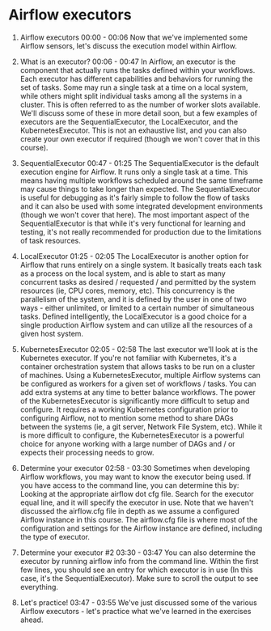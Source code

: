 # Airflow executors

1. Airflow executors
00:00 - 00:06
Now that we've implemented some Airflow sensors, let's discuss the execution model within Airflow.

2. What is an executor?
00:06 - 00:47
In Airflow, an executor is the component that actually runs the tasks defined within your workflows. Each executor has different capabilities and behaviors for running the set of tasks. Some may run a single task at a time on a local system, while others might split individual tasks among all the systems in a cluster. This is often referred to as the number of worker slots available. We'll discuss some of these in more detail soon, but a few examples of executors are the SequentialExecutor, the LocalExecutor, and the KubernetesExecutor. This is not an exhaustive list, and you can also create your own executor if required (though we won't cover that in this course).

3. SequentialExecutor
00:47 - 01:25
The SequentialExecutor is the default execution engine for Airflow. It runs only a single task at a time. This means having multiple workflows scheduled around the same timeframe may cause things to take longer than expected. The SequentialExecutor is useful for debugging as it's fairly simple to follow the flow of tasks and it can also be used with some integrated development environments (though we won't cover that here). The most important aspect of the SequentialExecutor is that while it's very functional for learning and testing, it's not really recommended for production due to the limitations of task resources.

4. LocalExecutor
01:25 - 02:05
The LocalExecutor is another option for Airflow that runs entirely on a single system. It basically treats each task as a process on the local system, and is able to start as many concurrent tasks as desired / requested / and permitted by the system resources (ie, CPU cores, memory, etc). This concurrency is the parallelism of the system, and it is defined by the user in one of two ways - either unlimited, or limited to a certain number of simultaneous tasks. Defined intelligently, the LocalExecutor is a good choice for a single production Airflow system and can utilize all the resources of a given host system.

5. KubernetesExecutor
02:05 - 02:58
The last executor we'll look at is the Kubernetes executor. If you're not familiar with Kubernetes, it's a container orchestration system that allows tasks to be run on a cluster of machines. Using a KubernetesExecutor, multiple Airflow systems can be configured as workers for a given set of workflows / tasks. You can add extra systems at any time to better balance workflows. The power of the KubernetesExecutor is significantly more difficult to setup and configure. It requires a working Kubernetes configuration prior to configuring Airflow, not to mention some method to share DAGs between the systems (ie, a git server, Network File System, etc). While it is more difficult to configure, the KubernetesExecutor is a powerful choice for anyone working with a large number of DAGs and / or expects their processing needs to grow.

6. Determine your executor
02:58 - 03:30
Sometimes when developing Airflow workflows, you may want to know the executor being used. If you have access to the command line, you can determine this by: Looking at the appropriate airflow dot cfg file. Search for the executor equal line, and it will specify the executor in use. Note that we haven't discussed the airflow.cfg file in depth as we assume a configured Airflow instance in this course. The airflow.cfg file is where most of the configuration and settings for the Airflow instance are defined, including the type of executor.

7. Determine your executor #2
03:30 - 03:47
You can also determine the executor by running airflow info from the command line. Within the first few lines, you should see an entry for which executor is in use (In this case, it's the SequentialExecutor). Make sure to scroll the output to see everything.

8. Let's practice!
03:47 - 03:55
We've just discussed some of the various Airflow executors - let's practice what we've learned in the exercises ahead.